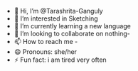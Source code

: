 - 👋 Hi, I’m @Tarashrita-Ganguly
- 👀 I’m interested in Sketching
- 🌱 I’m currently learning a new language
- 💞️ I’m looking to collaborate on nothing-
- 📫 How to reach me -
- 😄 Pronouns: she/her
- ⚡ Fun fact: i am tired very often

<!---
Tarashrita-Ganguly/Tarashrita-Ganguly is a ✨ special ✨ repository because its `README.md` (this file) appears on your GitHub profile.
You can click the Preview link to take a look at your changes.
--->
